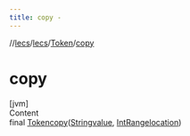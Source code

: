 ```yaml
---
title: copy -
---
```

//[lecs](../../index.md)/[lecs](../index.md)/[Token](index.md)/[copy](copy.md)



# copy  
[jvm]  
Content  
final [Token](index.md)[copy](copy.md)([String](https://docs.oracle.com/javase/8/docs/api/java/lang/String.html)[value](copy.md), [IntRange](https://kotlinlang.org/api/latest/jvm/stdlib/kotlin.ranges/-int-range/index.html)[location](copy.md))  
  



